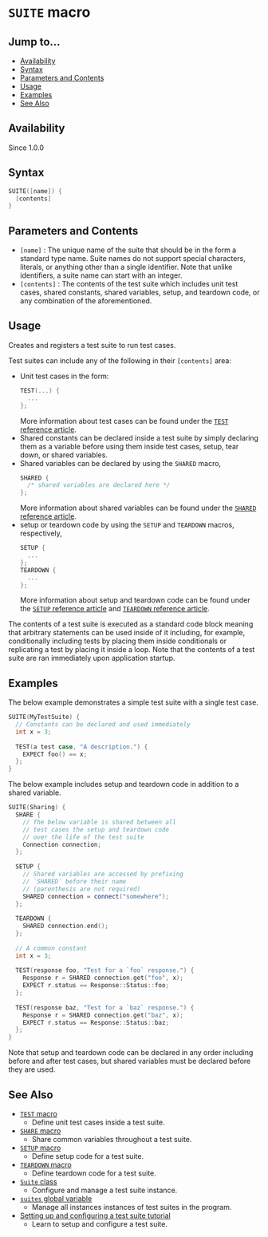 # `SUITE` macro

## Jump to...
- [Availability](#Availability)
- [Syntax](#Syntax)
- [Parameters and Contents](#Parameters-and-Contents)
- [Usage](#Usage)
- [Examples](#Examples)
- [See Also](#See-Also)

## Availability
Since 1.0.0

## Syntax
``` C++
SUITE([name]) {
  [contents]
}
```

## Parameters and Contents
- `[name]` : The unique name of the suite that should be in the form a standard
  type name. Suite names do not support special characters, literals, or
  anything other than a single identifier. Note that unlike identifiers, a suite
  name can start with an integer.
- `[contents]` : The contents of the test suite which includes unit test cases,
  shared constants, shared variables, setup, and teardown code, or any
  combination of the aforementioned.

## Usage

Creates and registers a test suite to run test cases.

Test suites can include any of the following in their `[contents]` area:
- Unit test cases in the form:
  ``` C++
  TEST(...) {
    ...
  };
  ```
  More information about test cases can be found under the
  [`TEST` reference article](TEST.md).
- Shared constants can be declared inside a test suite by simply declaring them
  as a variable before using them inside test cases, setup, tear down, or shared
  variables.
- Shared variables can be declared by using the `SHARED` macro,
  ``` C++
  SHARED {
    /* shared variables are declared here */
  };
  ```
  More information about shared variables can be found under the
  [`SHARED` reference article](SHARED.md).
- setup or teardown code by using the `SETUP` and `TEARDOWN` macros,
  respectively,
  ``` C++
  SETUP {
    ...
  };
  TEARDOWN {
    ...
  };
  ```
  More information about setup and teardown code can be found under the
  [`SETUP` reference article](SETUP.md) and
  [`TEARDOWN` reference article](TEARDOWN.md).

The contents of a test suite is executed as a standard code block meaning that
arbitrary statements can be used inside of it including, for example,
conditionally including tests by placing them inside conditionals or replicating
a test by placing it inside a loop.
Note that the contents of a test suite are ran immediately upon application
startup.

## Examples

The below example demonstrates a simple test suite with a single test case.
``` C++
SUITE(MyTestSuite) {
  // Constants can be declared and used immediately
  int x = 3;
  
  TEST(a test case, "A description.") {
    EXPECT foo() == x;
  };
}
```

The below example includes setup and teardown code in addition to a shared
variable.
``` C++
SUITE(Sharing) {
  SHARE {
    // The below variable is shared between all
    // test cases the setup and teardown code
    // over the life of the test suite
    Connection connection;
  };
  
  SETUP {
    // Shared variables are accessed by prefixing
    // `SHARED` before their name
    // (parenthesis are not required)
    SHARED connection = connect("somewhere");
  };
  
  TEARDOWN {
    SHARED connection.end();
  };
  
  // A common constant
  int x = 3;
  
  TEST(response foo, "Test for a `foo` response.") {
    Response r = SHARED connection.get("foo", x);
    EXPECT r.status == Response::Status::foo;
  };
  
  TEST(response baz, "Test for a `baz` response.") {
    Response r = SHARED connection.get("baz", x);
    EXPECT r.status == Response::Status::baz;
  };
}
```
Note that setup and teardown code can be declared in any order including before
and after test cases, but shared variables must be declared before they are
used.

## See Also

- [`TEST` macro](TEST.md)
  - Define unit test cases inside a test suite.
- [`SHARE` macro](SHARE.md)
  - Share common variables throughout a test suite.
- [`SETUP` macro](SETUP.md)
  - Define setup code for a test suite.
- [`TEARDOWN` macro](TEARDOWN.md)
  - Define teardown code for a test suite.
- [`Suite` class](../Types/Suite.md)
  - Configure and manage a test suite instance.
- [`suites` global variable](../Variables/suites.md)
  - Manage all instances instances of test suites in the program.
- [Setting up and configuring a test suite tutorial](../../Tutorials/Intro/TestSuite.md)
  - Learn to setup and configure a test suite.
